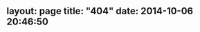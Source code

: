 layout: page
title: "404"
date: 2014-10-06 20:46:50
---
<script type="text/javascript" src="http://www.qq.com/404/search_children.js?edition=small" charset="utf-8"></script>
